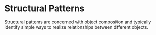 # Structural Patterns
Structural patterns are concerned with object composition and typically identify simple ways to realize relationships between different objects.